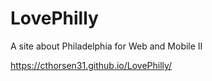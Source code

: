 # LovePhilly
A site about Philadelphia for Web and Mobile II

https://cthorsen31.github.io/LovePhilly/
